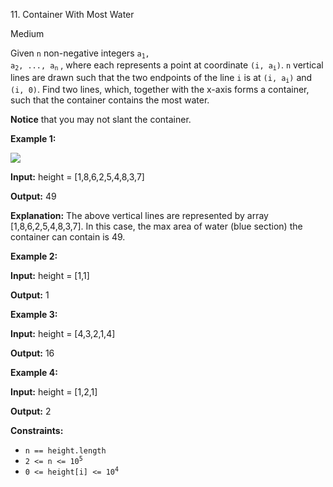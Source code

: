 11\. Container With Most Water

Medium

Given `n` non-negative integers <code>a<sub>1</sub>, a<sub>2</sub>, ..., a<sub>n</sub></code> , where each represents a point at coordinate <code>(i, a<sub>i</sub>)</code>. `n` vertical lines are drawn such that the two endpoints of the line `i` is at <code>(i, a<sub>i</sub>)</code> and `(i, 0)`. Find two lines, which, together with the x-axis forms a container, such that the container contains the most water.

**Notice** that you may not slant the container.

**Example 1:**

![](https://s3-lc-upload.s3.amazonaws.com/uploads/2018/07/17/question_11.jpg)

**Input:** height = \[1,8,6,2,5,4,8,3,7\]

**Output:** 49

**Explanation:** The above vertical lines are represented by array \[1,8,6,2,5,4,8,3,7\]. In this case, the max area of water (blue section) the container can contain is 49. 

**Example 2:**

**Input:** height = \[1,1\]

**Output:** 1 

**Example 3:**

**Input:** height = \[4,3,2,1,4\]

**Output:** 16 

**Example 4:**

**Input:** height = \[1,2,1\]

**Output:** 2 

**Constraints:**

*   `n == height.length`
*   <code>2 <= n <= 10<sup>5</sup></code>
*   <code>0 <= height[i] <= 10<sup>4</sup></code>